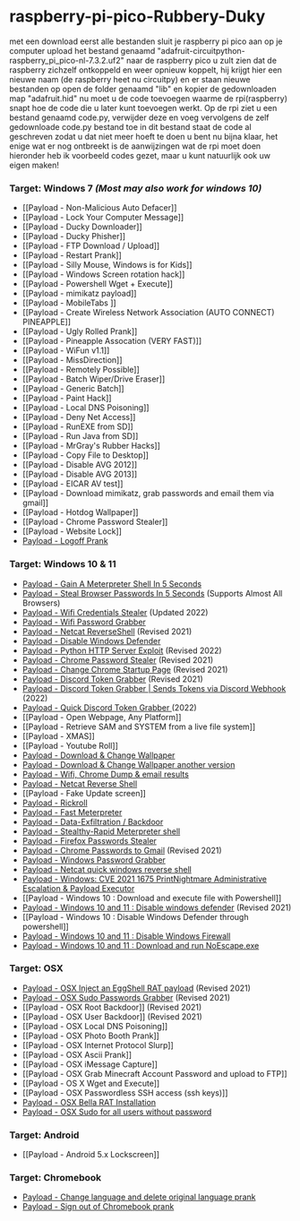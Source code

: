 # raspberry-pi-pico-Rubbery-Duky
met een 
download eerst alle bestanden
sluit je raspberry pi pico aan op je computer
upload het bestand genaamd "adafruit-circuitpython-raspberry_pi_pico-nl-7.3.2.uf2" naar de raspberry pico
u zult zien dat de raspberry zichzelf ontkoppeld en weer opnieuw koppelt, hij krijgt hier een nieuwe naam (de raspberry heet nu circuitpy) en er staan nieuwe bestanden op
open de folder genaamd "lib" en kopier de gedownloaden map "adafruit.hid"
nu moet u de code toevoegen waarme de rpi(raspberry) snapt hoe de code die u later kunt toevoegen werkt.
Op de rpi ziet u een bestand genaamd code.py, verwijder deze en voeg vervolgens de zelf gedownloade code.py bestand toe in dit bestand staat de code al geschreven zodat u dat niet meer hoeft te doen
u bent nu bijna klaar, het enige wat er nog ontbreekt is de aanwijzingen wat de rpi moet doen
hieronder heb ik voorbeeld codes gezet, maar u kunt natuurlijk ook uw eigen maken!


### Target: Windows 7 _(Most may also work for windows 10)_

* [[Payload - Non-Malicious Auto Defacer]]
* [[Payload - Lock Your Computer Message]]
* [[Payload - Ducky Downloader]]
* [[Payload - Ducky Phisher]]
* [[Payload - FTP Download / Upload]]
* [[Payload - Restart Prank]]
* [[Payload - Silly Mouse, Windows is for Kids]]
* [[Payload - Windows Screen rotation hack]]
* [[Payload - Powershell Wget + Execute]]
* [[Payload - mimikatz payload]]
* [[Payload - MobileTabs ]]
* [[Payload - Create Wireless Network Association (AUTO CONNECT) PINEAPPLE]]
* [[Payload - Ugly Rolled Prank]]
* [[Payload - Pineapple Assocation (VERY FAST)]]
* [[Payload - WiFun v1.1]]
* [[Payload - MissDirection]]
* [[Payload - Remotely Possible]]
* [[Payload - Batch Wiper/Drive Eraser]]
* [[Payload - Generic Batch]]
* [[Payload - Paint Hack]]
* [[Payload - Local DNS Poisoning]]
* [[Payload - Deny Net Access]]
* [[Payload - RunEXE from SD]]
* [[Payload - Run Java from SD]]
* [[Payload - MrGray's Rubber Hacks]]
* [[Payload - Copy File to Desktop]]
* [[Payload - Disable AVG 2012]]
* [[Payload - Disable AVG 2013]]
* [[Payload - EICAR AV test]]
* [[Payload - Download mimikatz, grab passwords and email them via gmail]]
* [[Payload - Hotdog Wallpaper]]
* [[Payload - Chrome Password Stealer]]
* [[Payload - Website Lock]]
* [Payload - Logoff Prank](https://github.com/hak5darren/USB-Rubber-Ducky/wiki/Payload-:-Log-Off-Prank-(Windows-7))

### Target: Windows 10 & 11

* [Payload - Gain A Meterpreter Shell In 5 Seconds](https://github.com/GamehunterKaan/BadUSB-Meterpreter)
* [Payload - Steal Browser Passwords In 5 Seconds](https://github.com/GamehunterKaan/BadUSB-Browser) (Supports Almost All Browsers)
* [Payload - Wifi Credentials Stealer](https://github.com/norepository/wifi-grabber-rubberducky) (Updated 2022)
* [Payload - Wifi Password Grabber](https://github.com/axel05869/Wifi-Grab)
* [Payload - Netcat ReverseShell](https://github.com/BigLor96/Netcat-Revershell-NEW) (Revised 2021)
* [Payload - Disable Windows Defender](https://github.com/hak5darren/USB-Rubber-Ducky/wiki/Payload---WIN10-Disable-Windows-Defender)
* [Payload - Python HTTP Server Exploit](https://github.com/Guereak/USBDuckyScripts/wiki/Python-HTTP-Server-exploit) (Revised 2022)
* [Payload - Chrome Password Stealer](https://github.com/Guereak/USBDuckyScripts/wiki/Chrome-password-stealer) (Revised 2021)
* [Payload - Change Chrome Startup Page](https://github.com/Guereak/USBDuckyScripts/wiki/Default-webpage-changer) (Revised 2021)
* [Payload - Discord Token Grabber](https://github.com/Guereak/USBDuckyScripts/wiki/Discord-token-grabber) (Revised 2021)
* [Payload - Discord Token Grabber | Sends Tokens via Discord Webhook](https://github.com/null3000/USB-Rubber-Ducky-Discord-Token-Grabber) (2022)
* [Payload - Quick Discord Token Grabber ](https://github.com/RexMan04/Ducky-Discord-Token-Grabber) (2022)
* [[Payload - Open Webpage, Any Platform]]
* [[Payload - Retrieve SAM and SYSTEM from a live file system]]
* [[Payload - XMAS]]
* [[Payload - Youtube Roll]]
* [Payload - Download & Change Wallpaper](https://github.com/hak5darren/USB-Rubber-Ducky/wiki/Payload---Windows-10-:-Download-&-Change-Wallpaper)
* [Payload - Download & Change Wallpaper another version](https://github.com/hak5darren/USB-Rubber-Ducky/wiki/Payload---Windows-10-:-Download-&-Change-Wallpaper-another-version)
* [Payload - Wifi, Chrome Dump & email results](https://github.com/cubidalsphere/Rubber-Ducky)
* [Payload - Netcat Reverse Shell](https://github.com/hak5darren/USB-Rubber-Ducky/wiki/Payload-Netcat-Reverse-Shell)
* [[Payload - Fake Update screen]]
* [Payload - Rickroll](https://github.com/hak5darren/USB-Rubber-Ducky/wiki/Payload---rickroll)
* [Payload - Fast Meterpreter](https://github.com/hak5darren/USB-Rubber-Ducky/wiki/Payload--Fast-Meterpreter)
* [Payload - Data-Exfiltration / Backdoor](https://github.com/hak5darren/USB-Rubber-Ducky/wiki/Payload---Data-Exfiltration---Backdoor)
* [Payload - Stealthy-Rapid Meterpreter shell](https://github.com/547y4m/Payloads-for-USB-Rubber-Ducky) 
* [Payload - Firefox Passwords Stealer](https://github.com/hak5darren/USB-Rubber-Ducky/wiki/Payload---Firefox-password-stealer)
* [Payload - Chrome Passwords to Gmail](https://github.com/nejcpirecnik/Chrome-Artemis) (Revised 2021)
* [Payload - Windows Password Grabber](https://github.com/makozort/rubberduckywindowspasswordgrabber)
* [Payload - Netcat quick windows reverse shell](https://github.com/makozort/Quick-Reverse-Powershell-Rubber-Ducky)
* [Payload - Windows: CVE 2021 1675 PrintNightmare Administrative Escalation & Payload Executor
](https://github.com/hak5darren/USB-Rubber-Ducky/wiki/Windows:-CVE-2021-1675---PrintNightmare----Administrative-Escalation)
* [[Payload - Windows 10 : Download and execute file with Powershell]]
* [Payload - Windows 10 and 11 : Disable windows defender](https://github.com/Krishnachaittanyah/duckyscripts/wiki/Payload-Disable-Windows-Defender) (Revised 2021)
* [[Payload - Windows 10 : Disable Windows Defender through powershell]]
* [Payload - Windows 10 and 11 : Disable Windows Firewall](https://github.com/Krishnachaittanyah/duckyscripts/wiki/Payloads-Disable-Windows-Firewall)
* [Payload - Windows 10 and 11 : Download and run NoEscape.exe](https://github.com/WinparWinpar/duckyscripts/wiki/Payload-download-run-no-escape-exe)

### Target: OSX

* [Payload - OSX Inject an EggShell RAT payload](https://github.com/LP-H4cmilo/EggShell-Rubber-Ducky/blob/main/script.txt) (Revised 2021)
* [Payload - OSX Sudo Passwords Grabber](https://github.com/hak5darren/USB-Rubber-Ducky/wiki/Linux-and-OSX-sudo-password-grabber) (Revised 2021)
* [[Payload - OSX Root Backdoor]] (Revised 2021)
* [[Payload - OSX User Backdoor]] (Revised 2021)
* [[Payload - OSX Local DNS Poisoning]]
* [[Payload - OSX Photo Booth Prank]]
* [[Payload - OSX Internet Protocol Slurp]]
* [[Payload - OSX Ascii Prank]]
* [[Payload - OSX iMessage Capture]]
* [[Payload - OSX Grab Minecraft Account Password and upload to FTP]]
* [[Payload - OS X Wget and Execute]]
* [[Payload - OSX Passwordless SSH access (ssh keys)]]
* [Payload - OSX Bella RAT Installation](https://github.com/killingit57/bella-usb-rubber-ducky)
* [Payload - OSX Sudo for all users without password](https://github.com/hak5darren/USB-Rubber-Ducky/wiki/Payload---OSX-Sudo-for-all-users-without-password)

### Target: Android

* [[Payload - Android 5.x Lockscreen]]

### Target: Chromebook
* [Payload - Change language and delete original language prank](https://github.com/RexMan04/Chromebook-Language-Changer)
* [Payload - Sign out of Chromebook prank](https://github.com/sillyangel/rubber-ducky/blob/main/Chromebook/csqq.dd)
